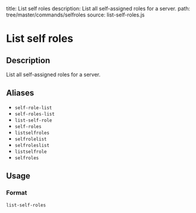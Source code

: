 title: List self roles
description: List all self-assigned roles for a server.
path: tree/master/commands/selfroles
source: list-self-roles.js

# List self roles

## Description

List all self-assigned roles for a server.

## Aliases

* `self-role-list`
* `self-roles-list`
* `list-self-role`
* `self-roles`
* `listselfroles`
* `selfrolelist`
* `selfroleslist`
* `listselfrole`
* `selfroles`

## Usage

### Format

`list-self-roles`
